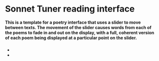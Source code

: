 # Sonnet Tuner reading interface

**This is a template for a poetry interface that uses a slider to move between texts. The movement of the slider causes words from each of the poems to fade in and out on the display, with a full, coherent version of each poem being displayed at a particular point on the slider.**



### <!--Content-->

<!--This code repository contains the files for the audio map, minus four audio files, which need to be supplied in order to test the interface. These should be added at the root directory and referenced in the index.html file within the $(document).ready() function at the end of the file.-->

<!--The interface uses an image-map to trigger sound. These are generated in HTML by a string of co-ordinates that map on top of a displayed image. The image and image-map can be replaced to customise the interface for your own needs. The co-ordinates are held within the <map> tag in the index.html file.-->

<!--Debug features can be turned on by changing #debug to 'display:block' in CSS. This will allow you to see the volume of each track and the cursor's distance from its point on the map.-->

<!--Password is 'password'. This is not intended as a strong security feature and can be removed or changed in the index.html file.-->



### <!--Third-party software-->

- <!--**JQuery** - used throughout for UI design (MIT License - Copyright and license can be found in jquery-3.4.1.js)-->
- <!--The image-map was generated from the source image using http://www.image-map.net/-->



### <!--Attribution-->

<!--This code repository is part of the PhD thesis 'Poetry in Digital Media' by Peter Hebden, Newcastle University 2021. This source code is shared under the Creative Commons Attribution-ShareAlike 4.0 International license (CC BY-SA 4.0). A copy of this license is viewable here: https://creativecommons.org/licenses/by-sa/4.0/legalcode.-->


